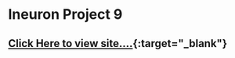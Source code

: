 # Ineuron Project 9


## [Click Here to view site....](https://pankaj-kb.github.io/Ineuron-Project-9/){:target="_blank"}